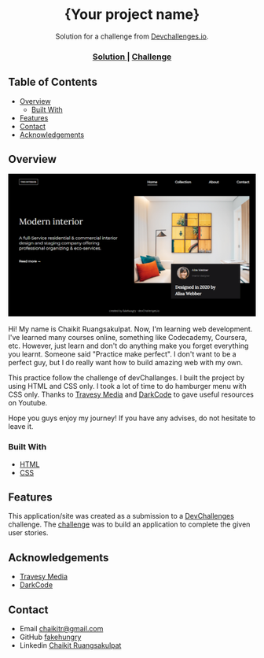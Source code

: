 <!-- Please update value in the {}  -->

<h1 align="center">{Your project name}</h1>

<div align="center">
   Solution for a challenge from  <a href="http://devchallenges.io" target="_blank">Devchallenges.io</a>.
</div>

<div align="center">
  <h3>
    <a href="https://fakehungry.github.io/dev-challenges/responsive-web-developer/interior-consultant-master/">
      Solution
    </a>
    <span> | </span>
    <a href="https://devchallenges.io/challenges/Jymh2b2FyebRTUljkNcb">
      Challenge
    </a>
  </h3>
</div>

<!-- TABLE OF CONTENTS -->

## Table of Contents

- [Overview](#overview)
  - [Built With](#built-with)
- [Features](#features)
- [Contact](#contact)
- [Acknowledgements](#acknowledgements)

<!-- OVERVIEW -->

## Overview

![screenshot](ss.png)

Hi! My name is Chaikit Ruangsakulpat. Now, I'm learning web development. I've learned many courses online, something like Codecademy, Coursera, etc. However, just learn and don't do anything make you forget everything you learnt. Someone said "Practice make perfect". I don't want to be a perfect guy, but I do really want how to build amazing web with my own.

This practice follow the challenge of devChallanges. I built the project by using HTML and CSS only. I took a lot of time to do hamburger menu with CSS only. Thanks to [Travesy Media](https://www.youtube.com/watch?v=DZg6UfS5zYg) and [DarkCode](https://www.youtube.com/watch?v=cQ6YQ8K5MRw) to gave useful resources on Youtube.

Hope you guys enjoy my journey! If you have any advises, do not hesitate to leave it.

### Built With

<!-- This section should list any major frameworks that you built your project using. Here are a few examples.-->

- [HTML](https://www.w3schools.com/html/)
- [CSS](https://www.w3schools.com/css/)

## Features

<!-- List the features of your application or follow the template. Don't share the figma file here :) -->

This application/site was created as a submission to a [DevChallenges](https://devchallenges.io/challenges) challenge. The [challenge](https://devchallenges.io/challenges/Jymh2b2FyebRTUljkNcb) was to build an application to complete the given user stories.

## Acknowledgements

<!-- This section should list any articles or add-ons/plugins that helps you to complete the project. This is optional but it will help you in the future. For exmpale -->

- [Travesy Media](https://www.youtube.com/watch?v=DZg6UfS5zYg)
- [DarkCode](https://www.youtube.com/watch?v=cQ6YQ8K5MRw)

## Contact

- Email [chaikitr@gmail.com](chaikitr@gmail.com)
- GitHub [fakehungry](https://github.com/fakehungry)
- Linkedin [Chaikit Ruangsakulpat](https://www.linkedin.com/in/chaikit-ruangsakulpat-81497212b/)
